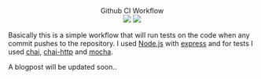 <center>Github CI Workflow</center>
<center><img  src="https://img.shields.io/github/workflow/status/rudSarkar/github-ci-learn/nodejs-ci"/> <img src="https://img.shields.io/github/languages/count/rudSarkar/github-ci-learn"/></center>

Basically this is a simple workflow that will run tests on the code when any commit pushes to the repository. I used [Node.js](https://nodejs.org/en/) with [express](https://www.npmjs.com/package/express) and for tests I used [chai](https://www.npmjs.com/package/chai), [chai-http](https://www.npmjs.com/package/chai-http) and [mocha](https://www.npmjs.com/package/mocha).

A blogpost will be updated soon..